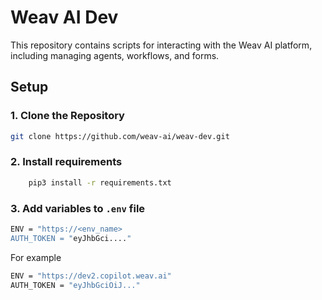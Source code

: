 # Weav AI Dev
This repository contains scripts for interacting with the Weav AI platform, including managing agents, workflows, and forms.

## Setup


### 1. Clone the Repository

```bash
git clone https://github.com/weav-ai/weav-dev.git
```

### 2. Install requirements

```bash
	pip3 install -r requirements.txt
```

### 3. Add variables to `.env` file

```bash
ENV = "https://<env_name>
AUTH_TOKEN = "eyJhbGci...."

```

For example

```bash
ENV = "https://dev2.copilot.weav.ai"
AUTH_TOKEN = "eyJhbGciOiJ..."
```
